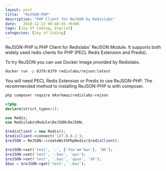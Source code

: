 ```yaml
---
layout: post
title:  "ReJSON-PHP"
description: "PHP Client for ReJSON by Redislabs"
date:   2018-12-23 00:48:45 +0300
tags: [Joy Of Coding, English]
categories: [Joy of Coding]
---
```


ReJSON-PHP is PHP Client for Redislabs' ReJSON Module. It supports both widely used redis clients for PHP (PECL Redis Extension and Predis).

To try ReJSON you can use Docker Image provided by Redislabs.

```sh
docker run -p 6379:6379 redislabs/rejson:latest
```

You will need PECL Redis Extension or Predis to use ReJSON-PHP. The recommended method to installing ReJSON-PHP is with composer.

```sh
php composer require mkorkmaz/redislabs-rejson
```

```php
<?php
declare(strict_types=1);

use Redis;
use Redislabs\Module\ReJSON\ReJSON;

$redisClient = new Redis();
$redisClient->connect('127.0.0.1');
$reJSON = ReJSON::createWithPhpRedis($redisClient);

$reJSON->set('test', '.', ['foo'=>'bar'], 'NX');
$reJSON->set('test', '.baz', 'qux');
$reJSON->set('test', '.baz', 'quux', 'XX');
$baz = $reJSON->get('test', '.baz');
```